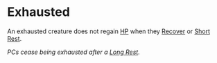 # Exhausted

An exhausted creature does not regain [HP](../../Player%20Characters/Point%20Pools/Health%20Points.md) when they [Recover](../Core%20Procedures/Break.md#Recover) or [Short Rest](../Core%20Procedures/Resting.md#Short%20Rest).

*PCs cease being exhausted after a [Long Rest](../Core%20Procedures/Resting.md#Long%20Rest).*
